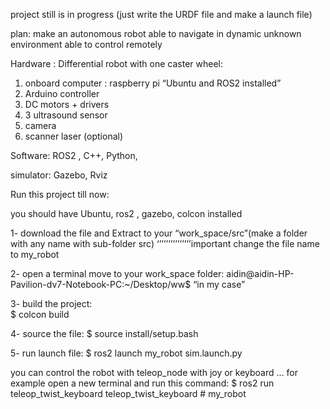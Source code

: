 project still is in progress (just write the URDF file and make a launch file)

plan: make an autonomous robot able to navigate in dynamic unknown environment able to control remotely

Hardware : 
	Differential robot with one caster wheel:
1. onboard computer : raspberry pi “Ubuntu and ROS2 installed”
2. Arduino controller
3. DC motors + drivers
4. 3 ultrasound sensor
5. camera
6. scanner laser (optional)


Software: 
ROS2 ,  C++, Python,  

simulator:
Gazebo, Rviz

Run this project till now:

you should have Ubuntu, ros2 , gazebo, colcon installed

1- download the file and Extract to your “work_space/src”(make a folder with any name with sub-folder src) 
‘’’’’’’’’’’’’’’important change the file name to my_robot

2- open a terminal move to your work_space folder: 
aidin@aidin-HP-Pavilion-dv7-Notebook-PC:~/Desktop/ww$    “in my case”

3- build the project:  
$ colcon build

4- source the file:
$ source install/setup.bash

5- run launch file:
$ ros2 launch my_robot sim.launch.py

you can control the robot with teleop_node with joy or keyboard …
for example open a new terminal and run this command:
$ ros2 run teleop_twist_keyboard teleop_twist_keyboard # my_robot

